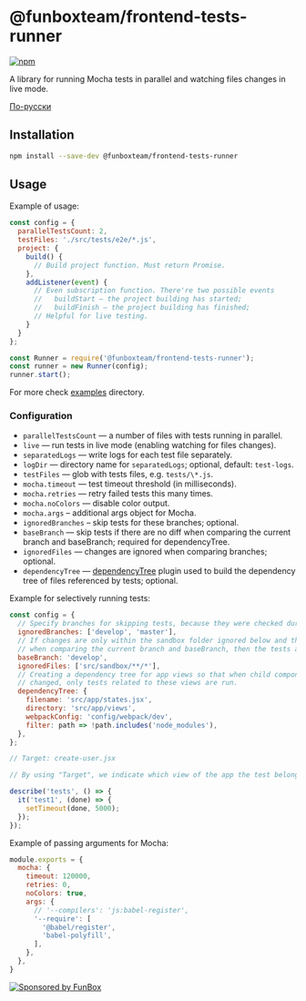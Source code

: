 # @funboxteam/frontend-tests-runner

[![npm](https://img.shields.io/npm/v/@funboxteam/frontend-tests-runner.svg)](https://www.npmjs.com/package/@funboxteam/frontend-tests-runner)

A library for running Mocha tests in parallel and watching files changes in live mode.

[По-русски](./README.ru.md)

## Installation

```bash
npm install --save-dev @funboxteam/frontend-tests-runner
```

## Usage

Example of usage:

```javascript
const config = {
  parallelTestsCount: 2,
  testFiles: './src/tests/e2e/*.js',
  project: {
    build() {
      // Build project function. Must return Promise.
    },
    addListener(event) {
      // Even subscription function. There're two possible events
      //   buildStart — the project building has started;
      //   buildFinish — the project building has finished;
      // Helpful for live testing.
    }
  }
};

const Runner = require('@funboxteam/frontend-tests-runner');
const runner = new Runner(config);
runner.start();
```

For more check [examples](./examples) directory.

### Configuration

* `parallelTestsCount` — a number of files with tests running in parallel.
* `live` — run tests in live mode (enabling watching for files changes).
* `separatedLogs` — write logs for each test file separately.
* `logDir` — directory name for `separatedLogs`; optional, default: `test-logs`.
* `testFiles` — glob with tests files, e.g. `tests/\*.js`.
* `mocha.timeout` — test timeout threshold (in milliseconds).
* `mocha.retries` — retry failed tests this many times.
* `mocha.noColors` — disable color output.
* `mocha.args` – additional args object for Mocha.
* `ignoredBranches` – skip tests for these branches; optional.
* `baseBranch` — skip tests if there are no diff when comparing the current branch and baseBranch; required for dependencyTree.
* `ignoredFiles` — changes are ignored when comparing branches; optional.
* `dependencyTree` — [dependencyTree](https://www.npmjs.com/package/dependency-tree) plugin used to build the dependency tree of files referenced by tests; optional.

Example for selectively running tests:

```javascript
const config = {
  // Specify branches for skipping tests, because they were checked during the merge.
  ignoredBranches: ['develop', 'master'],
  // If changes are only within the sandbox folder ignored below and there are no diff
  // when comparing the current branch and baseBranch, then the tests are skipped.
  baseBranch: 'develop',
  ignoredFiles: ['src/sandbox/**/*'],
  // Creating a dependency tree for app views so that when child components are
  // changed, only tests related to these views are run.
  dependencyTree: {
    filename: 'src/app/states.jsx',
    directory: 'src/app/views',
    webpackConfig: 'config/webpack/dev',
    filter: path => !path.includes('node_modules'),
  },
};
```

```javascript
// Target: create-user.jsx

// By using "Target", we indicate which view of the app the test belongs to.

describe('tests', () => {
  it('test1', (done) => {
    setTimeout(done, 5000);
  });
});
```

Example of passing arguments for Mocha:

```javascript
module.exports = {
  mocha: {
    timeout: 120000,
    retries: 0,
    noColors: true,
    args: {
      // '--compilers': 'js:babel-register',
      '--require': [
        '@babel/register',
        'babel-polyfill',
      ],
    },
  },
}
```

[![Sponsored by FunBox](https://funbox.ru/badges/sponsored_by_funbox_centered.svg)](https://funbox.ru)
